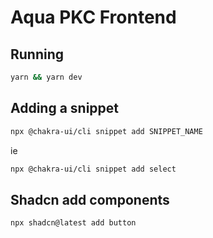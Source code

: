 # Aqua PKC Frontend

## Running

```bash
yarn && yarn dev
```

## Adding a snippet

```bash
npx @chakra-ui/cli snippet add SNIPPET_NAME
```

ie

```bash
npx @chakra-ui/cli snippet add select
```

## Shadcn add components

```bash
npx shadcn@latest add button 
```